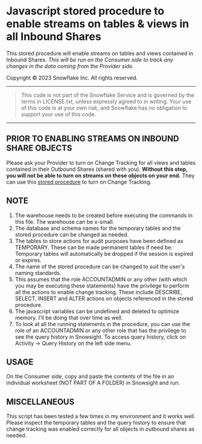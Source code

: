 # Javascript stored procedure to enable streams on tables & views in all Inbound Shares
This stored procedure will enable streams on tables and views contained in Inbound Shares.  *This will be run on the Consumer side to track any changes in the data coming from the Provider side.*

Copyright &copy; 2023 Snowflake Inc. All rights reserved.

---
>This code is not part of the Snowflake Service and is governed by the terms in LICENSE.txt, unless expressly agreed to in writing.  Your use of this code is at your own risk, and Snowflake has no obligation to support your use of this code.
---

PRIOR TO ENABLING STREAMS ON INBOUND SHARE OBJECTS
---
Please ask your Provider to turn on Change Tracking for all views and tables contained in their Outbound Shares (shared with you).  **Without this step, you will not be able to turn on streams on these objects on your end.**  They can use this [stored procedure](https://github.com/Snowflake-Labs/sproc-to-enable-change-tracking "javascript stored procedure to enable change tracking") to turn on Change Tracking. 

NOTE
---

1.  The warehouse needs to be created before executing the commands in this file.  The warehouse can be x-small.
2.  The database and schema names for the temporary tables and the stored procedure can be changed as needed.
3.  The tables to store actions for audit purposes have been defined as TEMPORARY.  These can be made permanent tables if need be.  Temporary tables will automatically be dropped if the session is expired or expires.
4.  The name of the stored procedure can be changed to suit the user's naming standards.
5.  This assumes that the role ACCOUNTADMIN or any other (with which you may be executing these statements) have the privilege to perform all the actions to enable change tracking.  These include DESCRIBE, SELECT, INSERT and ALTER actions on objects referenced in the stored procedure. 
6.  The javascript variables can be undefined and deleted to optimize memory.  I'll be doing that over time as well.
7.  To look at all the running statements in the procedure, you can use the role of an ACCOUNTADMIN or any other role that has the privilege to see the query history in Snowsight.  To access query history, click on Activity -> Query History on the left side menu.

USAGE
---
On the Consumer side, copy and paste the contents of the file in an individual worksheet (NOT PART OF A FOLDER) in Snowsight and run.

MISCELLANEOUS
---
This script has been tested a few times in my environment and it works well.  Please inspect the temporary tables and the query history to ensure that change tracking was enabled correctly for all objects in outbound shares as needed.
